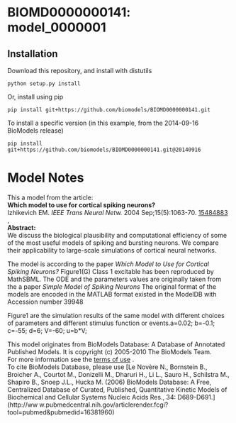 # BIOMD0000000141: model_0000001

## Installation

Download this repository, and install with distutils

`python setup.py install`

Or, install using pip

`pip install git+https://github.com/biomodels/BIOMD0000000141.git`

To install a specific version (in this example, from the 2014-09-16 BioModels release)

`pip install git+https://github.com/biomodels/BIOMD0000000141.git@20140916`


# Model Notes


This a model from the article:  
**Which model to use for cortical spiking neurons?**   
Izhikevich EM. _IEEE Trans Neural Netw._ 2004 Sep;15(5):1063-70.
[15484883](http://www.ncbi.nlm.nih.gov/pubmed/15484883) ,  
**Abstract:**   
We discuss the biological plausibility and computational efficiency of some of
the most useful models of spiking and bursting neurons. We compare their
applicability to large-scale simulations of cortical neural networks.

The model is according to the paper _Which Model to Use for Cortical Spiking
Neurons?_ Figure1(G) Class 1 excitable has been reproduced by MathSBML. The
ODE and the parameters values are originally taken from the a paper _Simple
Model of Spiking Neurons_ The original format of the models are encoded in the
MATLAB format existed in the ModelDB with Accession number 39948

Figure1 are the simulation results of the same model with different choices of
parameters and different stimulus function or events.a=0.02; b=-0.1; c=-55;
d=6; V=-60; u=b*V;

This model originates from BioModels Database: A Database of Annotated
Published Models. It is copyright (c) 2005-2010 The BioModels Team.  
For more information see the [terms of
use](http://www.ebi.ac.uk/biomodels/legal.html) .  
To cite BioModels Database, please use [Le Novère N., Bornstein B., Broicher
A., Courtot M., Donizelli M., Dharuri H., Li L., Sauro H., Schilstra M.,
Shapiro B., Snoep J.L., Hucka M. (2006) BioModels Database: A Free,
Centralized Database of Curated, Published, Quantitative Kinetic Models of
Biochemical and Cellular Systems Nucleic Acids Res., 34: D689-D691.](http://ww
w.pubmedcentral.nih.gov/articlerender.fcgi?tool=pubmed&pubmedid=16381960)


